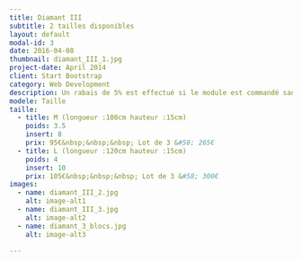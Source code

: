 ```yaml
---
title: Diamant III
subtitle: 2 tailles disponibles
layout: default
modal-id: 3
date: 2016-04-08
thumbnail: diamant_III_1.jpg
project-date: April 2014
client: Start Bootstrap
category: Web Development
description: Un rabais de 5% est effectué si le module est commandé sans inserts.
modele: Taille
taille:
  - title: M (longueur :100cm hauteur :15cm)
    poids: 3.5
    insert: 8
    prix: 95€&nbsp;&nbsp;&nbsp; Lot de 3 &#58; 265€
  - title: L (longueur :120cm hauteur :15cm)
    poids: 4
    insert: 10
    prix: 105€&nbsp;&nbsp;&nbsp; Lot de 3 &#58; 300€
images:
  - name: diamant_III_2.jpg
    alt: image-alt1
  - name: diamant_III_3.jpg
    alt: image-alt2
  - name: diamant_3_blocs.jpg
    alt: image-alt3

---
```

